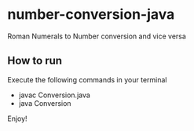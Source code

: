 # number-conversion-java
Roman Numerals to Number conversion and vice versa


## How to run 

Execute the following commands in your terminal

* javac Conversion.java
* java Conversion


Enjoy!
